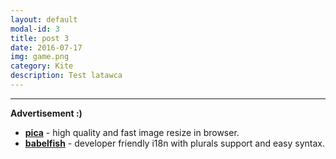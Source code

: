 ```yaml
---
layout: default
modal-id: 3
title: post 3
date: 2016-07-17
img: game.png
category: Kite
description: Test latawca
---
```

---
__Advertisement :)__

- __[pica](https://nodeca.github.io/pica/demo/)__ - high quality and fast image
  resize in browser.
- __[babelfish](https://github.com/nodeca/babelfish/)__ - developer friendly
  i18n with plurals support and easy syntax.
